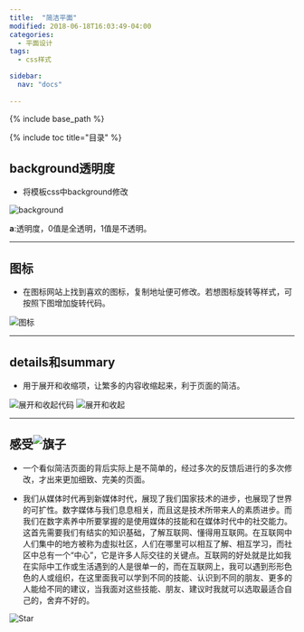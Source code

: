 ```yaml
---
title:  "简洁平面"
modified: 2018-06-18T16:03:49-04:00
categories: 
  - 平面设计
tags:
  - css样式

sidebar:
  nav: "docs"
    
---
```


{% include base_path %}

{% include toc title="目录" %}

## background透明度
* 将模板css中background修改

![background](https://gitee.com/NFUNM071/minimal-mistakes/raw/master/images/background.png)
 
 **a**:透明度，0值是全透明，1值是不透明。
 
***
## 图标
* 在图标网站上找到喜欢的图标，复制地址便可修改。若想图标旋转等样式，可按照下图增加旋转代码。

![图标](https://gitee.com/NFUNM071/minimal-mistakes/raw/master/images/图标.png)

***
## details和summary
* 用于展开和收缩项，让繁多的内容收缩起来，利于页面的简洁。

 ![展开和收起代码](https://gitee.com/NFUNM071/minimal-mistakes/raw/master/images/展开和收起代码.png)
  ![展开和收起](https://gitee.com/NFUNM071/minimal-mistakes/raw/master/images/展开和收起.png)

***
## 感受![旗子](https://gitee.com/NFUNM071/minimal-mistakes/raw/master/images/旗子.svg)
- 一个看似简洁页面的背后实际上是不简单的，经过多次的反馈后进行的多次修改，才出来更加细致、完美的页面。

- 我们从媒体时代再到新媒体时代，展现了我们国家技术的进步，也展现了世界的可扩性。数字媒体与我们息息相关，而且这是技术所带来人的素质进步。而我们在数字素养中所要掌握的是使用媒体的技能和在媒体时代中的社交能力。这首先需要我们有结实的知识基础，了解互联网、懂得用互联网。在互联网中人们集中的地方被称为虚拟社区，人们在哪里可以相互了解、相互学习，而社区中总有一个“中心”，它是许多人际交往的关键点。互联网的好处就是比如我在实际中工作或生活遇到的人是很单一的，而在互联网上，我可以遇到形形色色的人或组织，在这里面我可以学到不同的技能、认识到不同的朋友、更多的人能给不同的建议，当我面对这些技能、朋友、建议时我就可以选取最适合自己的，舍弃不好的。
  
 ![Star](https://gitee.com/NFUNM071/minimal-mistakes/raw/master/images/Star.svg)
